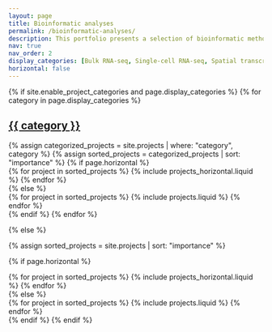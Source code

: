 ```yaml
---
layout: page
title: Bioinformatic analyses
permalink: /bioinformatic-analyses/
description: This portfolio presents a selection of bioinformatic methods I routinely use. While this list reflects my current expertise, I can also implement new analyses upon request, provided that relevant R packages or Python libraries are available. To support computationally intensive projects, I have access to the Mésocentre de Franche-Comté supercomputing facilities. This includes high-memory nodes (up to 1TB RAM) for large-scale data processing (e.g., expression matrices with millions of cells) and Nvidia A100 40GB GPUs for machine learning and AI model training and inference. For questions or collaboration inquiries, you can reach me using the links in the navigation bar of the Contact section.
nav: true
nav_order: 2
display_categories: [Bulk RNA-seq, Single-cell RNA-seq, Spatial transcriptomics, Multi-omics]
horizontal: false
---
```


<!-- pages/projects.md -->
<div class="projects">
{% if site.enable_project_categories and page.display_categories %}
  <!-- Display categorized projects -->
  {% for category in page.display_categories %}
  <a id="{{ category }}" href=".#{{ category }}">
    <h2 class="category">{{ category }}</h2>
  </a>
  {% assign categorized_projects = site.projects | where: "category", category %}
  {% assign sorted_projects = categorized_projects | sort: "importance" %}
  <!-- Generate cards for each project -->
  {% if page.horizontal %}
  <div class="container">
    <div class="row row-cols-1 row-cols-md-2">
    {% for project in sorted_projects %}
      {% include projects_horizontal.liquid %}
    {% endfor %}
    </div>
  </div>
  {% else %}
  <div class="row row-cols-1 row-cols-md-3">
    {% for project in sorted_projects %}
      {% include projects.liquid %}
    {% endfor %}
  </div>
  {% endif %}
  {% endfor %}

{% else %}

<!-- Display projects without categories -->

{% assign sorted_projects = site.projects | sort: "importance" %}

  <!-- Generate cards for each project -->

{% if page.horizontal %}

  <div class="container">
    <div class="row row-cols-1 row-cols-md-2">
    {% for project in sorted_projects %}
      {% include projects_horizontal.liquid %}
    {% endfor %}
    </div>
  </div>
  {% else %}
  <div class="row row-cols-1 row-cols-md-3">
    {% for project in sorted_projects %}
      {% include projects.liquid %}
    {% endfor %}
  </div>
  {% endif %}
{% endif %}
</div>
